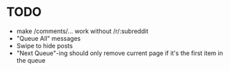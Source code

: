 # TODO

- make /comments/... work without /r/:subreddit
- "Queue All" messages
- Swipe to hide posts
- "Next Queue"-ing should only remove current page if it's the first item in the queue
